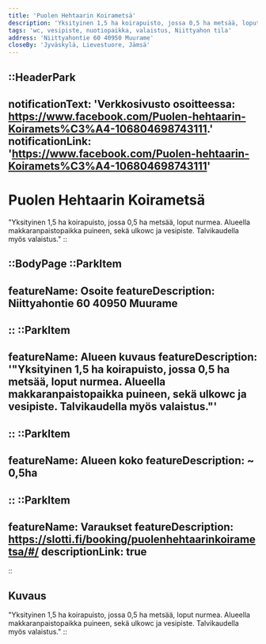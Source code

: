 ```yaml
---
title: 'Puolen Hehtaarin Koirametsä'
description: 'Yksityinen 1,5 ha koirapuisto, jossa 0,5 ha metsää, loput nurmea. Alueella makkaranpaistopaikka puineen, sekä ulko wc ja vesipiste. Talvikaudella myös valaistus.'
tags: 'wc, vesipiste, nuotiopaikka, valaistus, Niittyahon tila'
address: 'Niittyahontie 60 40950 Muurame'
closeBy: 'Jyväskylä, Lievestuore, Jämsä'
---
```


::HeaderPark
---
notificationText: 'Verkkosivusto osoitteessa: https://www.facebook.com/Puolen-hehtaarin-Koiramets%C3%A4-106804698743111.'
notificationLink: 'https://www.facebook.com/Puolen-hehtaarin-Koiramets%C3%A4-106804698743111'
---
# Puolen Hehtaarin Koirametsä
"Yksityinen 1,5 ha koirapuisto, jossa 0,5 ha metsää, loput nurmea. Alueella makkaranpaistopaikka puineen, sekä ulkowc ja vesipiste. Talvikaudella myös valaistus."
::

::BodyPage
::ParkItem
---
featureName: Osoite
featureDescription: Niittyahontie 60 40950 Muurame
---
::
::ParkItem
---
featureName: Alueen kuvaus
featureDescription: '"Yksityinen 1,5 ha koirapuisto, jossa 0,5 ha metsää, loput nurmea. Alueella makkaranpaistopaikka puineen, sekä ulkowc ja vesipiste. Talvikaudella myös valaistus."'
---
::
::ParkItem
---
featureName: Alueen koko
featureDescription: ~ 0,5ha
---
::
::ParkItem
---
featureName: Varaukset
featureDescription: https://slotti.fi/booking/puolenhehtaarinkoirametsa/#/
descriptionLink: true
---
::
## Kuvaus
"Yksityinen 1,5 ha koirapuisto, jossa 0,5 ha metsää, loput nurmea. Alueella makkaranpaistopaikka puineen, sekä ulkowc ja vesipiste. Talvikaudella myös valaistus."
::